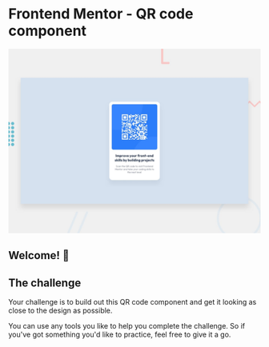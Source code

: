 # Frontend Mentor - QR code component

![Design preview for the QR code component coding challenge](./preview.jpg)

## Welcome! 👋


## The challenge

Your challenge is to build out this QR code component and get it looking as close to the design as possible.

You can use any tools you like to help you complete the challenge. So if you've got something you'd like to practice, feel free to give it a go.

